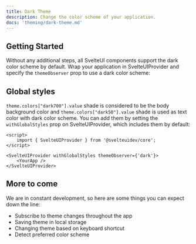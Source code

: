 ```yaml
---
title: Dark Theme
description: Change the color scheme of your application.
docs: 'theming/dark-theme.md'
---
```


<script>
    import { Preview } from '$lib/components'
    import { SvelteUIProvider, Text, Switch, Stack } from "@svelteuidev/core";
    import { Prism } from "@svelteuidev/prism";

    const code = `
    <script>
        import { SvelteUIProvider, Switch } from '@svelteuidev/core';

        let isDark = false;
        function toggleTheme() {
            isDark = !isDark;
        }
    <\/script>

    <SvelteUIProvider withGlobalStyles themeObserver={isDark ? 'dark' : 'light'}>
        <Switch on:change={toggleTheme} />
        <YourApp />
    <\/SvelteUIProvider>
    `

    let isDark = false;
	function toggleTheme() {
		isDark = !isDark;
	}
</script>

## Getting Started

Without any additional steps, all SvelteUI components support the dark color scheme by default. Wrap your application in SvelteUIProvider and specify the `themeObserver` prop to use a dark color scheme:

<Demo demo={ThemeDemos.darkTheme} />

## Global styles

`theme.colors["dark700"].value` shade is considered to be the body background color and `theme.colors["dark50"].value` shade is used as text color with dark color scheme. You can add them by setting the `withGlobalStyles` prop on SvelteUIProvider, which includes them by default:

```svelte
<script>
	import { SvelteUIProvider } from '@svelteuidev/core';
</script>

<SvelteUIProvider withGlobalStyles themeObserver={'dark'}>
	<YourApp />
</SvelteUIProvider>
```

## More to come

We are in constant development, so here are some things you can expect down the line:

- Subscribe to theme changes throughout the app
- Saving theme in local storage
- Changing theme based on keyboard shortcut
- Detect preferred color scheme

